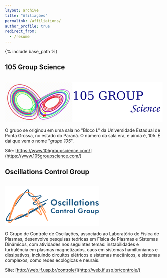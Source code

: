 ```yaml
---
layout: archive
title: "Afiliações"
permalink: /affiliations/
author_profile: true
redirect_from:
  - /resume
---
```


{% include base_path %}

## 105 Group Science
[<br/><img src='/images/105.png'>](https://www.105groupscience.com/)

O grupo se originou em uma sala no "Bloco L" da Universidade Estadual de Ponta Grossa, no estado do Paraná. O número da sala era, e ainda é, 105. É daí que vem o nome "*grupo 105*".


Site: [https://www.105groupscience.com/](https://www.105groupscience.com/)

## Oscillations Control Group
[<br/><img src='/images/logo_deitado_cor.png' width="300">](http://web.if.usp.br/controle/)

O Grupo de Controle de Oscilações, associado ao Laboratório de Física de Plasmas, desenvolve pesquisas teóricas em Física de Plasmas e Sistemas Dinâmicos, com atividades nos seguintes temas: instabilidades e turbulência em plasmas magnetizados, caos em sistemas hamiltonianos e dissipativos, incluindo circuitos elétricos e sistemas mecânicos, e sistemas complexos, como redes ecológicas e neurais.


Site: [http://web.if.usp.br/controle/](http://web.if.usp.br/controle/)
